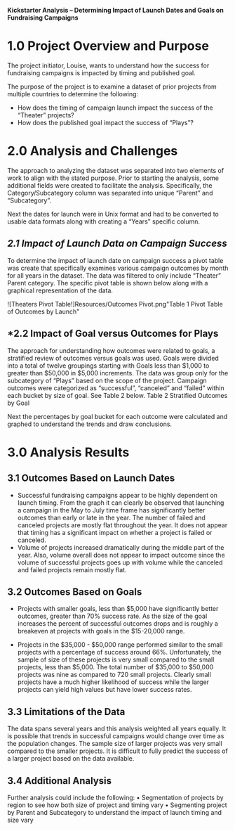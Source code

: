**Kickstarter Analysis – Determining Impact of Launch Dates and Goals on Fundraising Campaigns**

# **1.0  Project Overview and Purpose**

The project initiator, Louise, wants to understand how the success for fundraising campaigns is impacted by timing and published goal.

The purpose of the project is to examine a dataset of prior projects from multiple countries to determine the following:
- How does the timing of campaign launch impact the success of the “Theater” projects?
- How does the published goal impact the success of “Plays”?

# **2.0 Analysis and Challenges**

The approach to analyzing the dataset was separated into two elements of work to align with the stated purpose.  Prior to starting the analysis, some additional fields were created to facilitate the analysis.  Specifically, the Category/Subcategory column was separated into unique “Parent” and “Subcategory”.  

Next the dates for launch were in Unix format and had to be converted to usable data formats along with creating a “Years” specific column.


## ***2.1  Impact of Launch Data on Campaign Success***

To determine the impact of launch date on campaign success a pivot table was create that specifically examines various campaign outcomes by month for all years in the dataset.  The data was filtered to only include “Theater”  Parent category.   The specific pivot table is shown below along with a graphical representation of the data.

![Theaters Pivot Table!]Resources/Outcomes Pivot.png"Table 1 Pivot Table of Outcomes by Launch"
             

## ***2.2 Impact of Goal versus Outcomes for Plays**
	
The approach for understanding how outcomes were related to goals, a stratified review of outcomes versus goals was used.  Goals were divided into a total of twelve groupings starting with Goals less than $1,000 to greater than $50,000 in $5,000 increments.  The data was group only for the subcategory of “Plays” based on the scope of the project.  Campaign outcomes were categorized as “successful”, “canceled” and “failed” within each bucket by size of goal.  See Table 2 below.
Table 2 Stratified Outcomes by Goal
          
Next the percentages by goal bucket for each outcome were calculated and graphed to understand the trends and draw conclusions.  




# 3.0 Analysis Results
## 3.1 Outcomes Based on Launch Dates
- Successful fundraising campaigns appear to be highly dependent on launch timing.  From the graph it can clearly be observed that launching a campaign in the May to July time frame has significantly better outcomes than early or late in the year.  The number of failed and canceled projects are mostly flat throughout the year.  It does not appear that timing has a significant impact on whether a project is failed or canceled.  
- Volume of projects increased dramatically during the middle part of the year.  Also, volume overall does not appear to impact outcome since the volume of successful projects goes up with volume while the canceled and failed  projects remain mostly flat.
## 3.2 Outcomes Based on Goals
- Projects with smaller goals, less than $5,000 have significantly better outcomes, greater than 70% success rate.  As the size of the goal increases the percent of successful outcomes drops and is roughly a breakeven at projects with goals in the $15-20,000 range.  

- Projects in the $35,000 - $50,000 range performed similar to the small projects with a percentage of success around 66%.  Unfortunately, the sample of size of these projects is very small compared to the small projects, less than $5,000.  The total number of $35,000 to $50,000 projects was nine as compared to 720 small projects.   Clearly small projects have a much higher likelihood of success while the larger projects can yield high values but have lower success rates.
## 3.3 Limitations of the Data
The data spans several years and this analysis weighted all years equally.  It is possible that trends in successful campaigns would change over time as the population changes.  The sample size of larger projects was very small compared to the smaller projects.  It is difficult to fully predict the success of a larger project based on the data available. 

## 3.4 Additional Analysis
Further analysis could include the following:
•	Segmentation of projects by region to see how both size of project and timing vary
•	Segmenting project by Parent and Subcategory to understand the impact of launch timing and size vary
